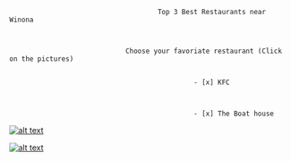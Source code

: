                                          Top 3 Best Restaurants near Winona



                                 Choose your favoriate restaurant (Click on the pictures)

                                                  
                                                  - [x] KFC

                                                  
                                                  
                                                  - [x] The Boat house



[![alt text](https://timgsa.baidu.com/timg?image&quality=80&size=b9999_10000&sec=1568158369&di=9bacc58ecdf216010772e4ac4b693077&imgtype=jpg&er=1&src=http%3A%2F%2Fmedia-cdn.tripadvisor.com%2Fmedia%2Fphoto-s%2F05%2Fbc%2Fbd%2Fe2%2Fkfc.jpg)](https://wxpan18.github.io/Weiyu-Pan-Web-homework/)

[![alt text](https://images.squarespace-cdn.com/content/v1/5ad528168ab722863cd2e4a9/1523923426485-G5CIG98GBHAI1XQE1H4Q/ke17ZwdGBToddI8pDm48kClXFldY3fICNIxxirQ2ps5Zw-zPPgdn4jUwVcJE1ZvWQUxwkmyExglNqGp0IvTJZUJFbgE-7XRK3dMEBRBhUpxRrBMPUqafMnNabKQpIU-W_FvNeio9noywk8JBt0LrSFUYps3YAYh6NpZ3e1nljsE/30725147_1478950258881137_7881506932599514588_n.jpg?format=500w)](https://www.google.com "Google's Homepage")




